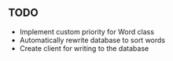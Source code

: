 ## TODO
* Implement custom priority for Word class
* Automatically rewrite database to sort words
* Create client for writing to the database
